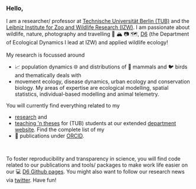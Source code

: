### Hello, 
I am a researcher/ professor at [Technische Universität Berlin (TUB)](https://www.tu.berlin/en/animecol) and the [Leibniz Institute for Zoo and Wildlife Research (IZW)](https://www.izw-berlin.de/en/start.html). I am passionate about wildlife, nature, photography and travelling :eagle: :mountain_snow: :camera: :world_map:, [D6](https://www.izw-berlin.de/en/department-of-ecological-dynamics.html) (the Department of Ecological Dynamics I lead at IZW) and applied wildlife ecology! 
<br><br>
My research is focussed around 
* :chart_with_upwards_trend: population dynamics :globe_with_meridians: and distributions of :wolf: mammals and :bird: birds and thematically deals with 
* movement ecology, disease dynamics, urban ecology and conservation biology. My areas of expertise are ecological modelling, spatial statistics, individual-based modelling and animal telemetry.  

You will currently find everything related to my
* [research](https://ecodynizw.github.io/team-population.html) and
* [teaching 'n theses](https://ecodynizw.github.io/msc-bsc-theses.html) for (TUB) students at our extended [department website](https://ecodynizw.github.io/). Find the complete list of my 
* :memo: publications under [ORCID](https://orcid.org/0000-0002-9269-4446). 
<br>

To foster reproducibility and transparency in science, you will find code related to our publications and tools/ packages to make work life easier on our :computer: [D6 Github pages](https://github.com/EcoDynIZW/EcoDynIZW). You might also want to follow our research news via [twitter](https://twitter.com/EcoDynIZW). Have fun!
